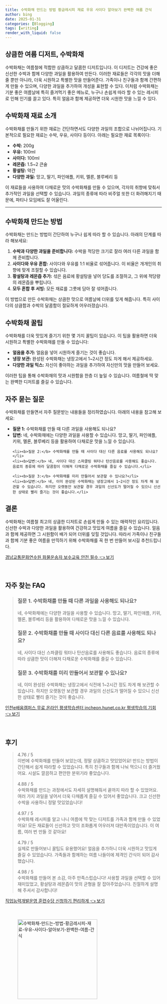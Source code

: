 ```yaml
---
title: 수박화채 만드는 방법 황금레시피 재료 우유 사이다 알아보기 완벽한 여름 간식
author: bing
date: 2025-01-31
categories: [Blogging]
tags: [writing]
render_with_liquid: false
---
```



<h2 id='수박화채 소개'>상큼한 여름 디저트, 수박화채</h2>

<p>수박화채는 여름철에 적합한 상큼하고 달콤한 디저트입니다. 이 디저트는 건강에 좋은 신선한 수박과 함께 다양한 과일을 활용하여 만든다. 이러한 재료들은 각각의 맛을 더해줄 뿐만 아니라, 더욱 시원하고 특별한 맛을 만들어준다. 가족이나 친구들과 함께 간편하게 만들 수 있으며, 다양한 과일을 추가하여 개성을 표현할 수 있다. 이처럼 수박화채는 기분 좋은 여름날에 특히 즐겨먹기 좋은 메뉴로, 누구나 손쉽게 따라 할 수 있는 레시피로 인해 인기를 끌고 있다. 특히 얼음과 함께 제공하면 더욱 시원한 맛을 느낄 수 있다.</p>

<h2 id='수박화채 재료'>수박화채 재료 소개</h2>

<p>수박화채를 만들기 위한 재료는 간단하면서도 다양한 과일의 조합으로 나뉘어집니다. 기본적으로 필요한 재료는 수박, 우유, 사이다 등이다. 아래는 필요한 재료 목록이다:</p>

<ul>
    <li><b>수박:</b> 200g</li>
    <li><b>우유:</b> 100ml</li>
    <li><b>사이다:</b> 100ml</li>
    <li><b>레몬즙:</b> 1.5~2 큰술</li>
    <li><b>황설탕:</b> 약간</li>
    <li><b>다양한 과일:</b> 망고, 딸기, 파인애플, 키위, 멜론, 블루베리 등</li>
</ul>

<p>이 재료들을 사용하여 다채로운 맛의 수박화채를 만들 수 있으며, 각자의 취향에 맞춰서 추가적인 과일을 선택할 수 있습니다. 과일의 종류에 따라 비주얼 또한 더 화려해지기 때문에, 파티나 모임에도 잘 어울린다.</p>

<hr />

<h2 id='수박화채 만들기'>수박화채 만드는 방법</h2>

<p>수박화채는 만드는 방법이 간단하여 누구나 쉽게 따라 할 수 있습니다. 아래의 단계를 따라 해보세요:</p>

<ol>
    <li><b>수박과 다양한 과일을 준비합니다:</b> 수박을 적당한 크기로 잘라 여러 다른 과일을 함께 준비합니다.</li>
    <li><b>사이다와 우유 혼합:</b> 사이다와 우유를 1:1 비율로 섞어줍니다. 이 비율은 개개인의 취향에 맞게 조절할 수 있습니다.</li>
    <li><b>황설탕과 레몬즙 추가:</b> 섞은 음료에 황설탕을 넣어 당도를 조절하고, 그 위에 적당량의 레몬즙을 뿌립니다.</li>
    <li><b>모두 혼합 후 서빙:</b> 모든 재료를 그릇에 담아 잘 섞어줍니다.</li>
</ol>

<p>이 방법으로 만든 수박화채는 상큼한 맛으로 여름날에 더위를 잊게 해줍니다. 특히 사이다의 상큼함과 수박의 달콤함이 절묘하게 어우러졌습니다.</p>

<h2 id='꿀팁'>수박화채 꿀팁</h2>

<p>수박화채를 더욱 맛있게 즐기기 위한 몇 가지 꿀팁이 있습니다. 이 팁을 활용하면 더욱 시원하고 특별한 수박화채를 만들 수 있습니다:</p>

<ul>
    <li><b>얼음을 추가:</b> 얼음을 넣어 시원하게 즐기는 것이 좋습니다.</li>
    <li><b>냉장 보관:</b> 완성된 수박화채는 냉장고에서 1~2시간 정도 차게 해서 제공하세요.</li>
    <li><b>다양한 과일 믹스:</b> 자신이 좋아하는 과일을 추가하여 자신만의 맛을 만들어 보세요.</li>
</ul>

<p>이러한 팁을 통해 수박화채의 맛과 시원함을 한층 더 높일 수 있습니다. 여름철에 딱 맞는 완벽한 디저트를 즐길 수 있습니다.</p>

<h2 id='자주 묻는 질문'>자주 묻는 질문</h2>

<p>수박화채를 만들면서 자주 질문받는 내용들을 정리하였습니다. 아래의 내용을 참고해 보세요:</p>

<ul>
    <li><b>질문 1:</b> 수박화채를 만들 때 다른 과일을 사용해도 되나요?</li>
    <li><b>답변:</b> 네, 수박화채에는 다양한 과일을 사용할 수 있습니다. 망고, 딸기, 파인애플, 키위, 멜론, 블루베리 등을 활용하여 다채로운 맛을 느낄 수 있습니다.</li>

    <li><b>질문 2:</b> 수박화채를 만들 때 사이다 대신 다른 음료를 사용해도 되나요?</li>
    <li><b>답변:</b> 네, 사이다 대신 스파클링 워터나 탄산음료를 사용해도 좋습니다. 음료의 종류에 따라 달콤함이 더해져 다채로운 수박화채를 즐길 수 있습니다.</li>

    <li><b>질문 3:</b> 수박화채를 미리 만들어서 보관할 수 있나요?</li>
    <li><b>답변:</b> 네, 이미 완성된 수박화채는 냉장고에서 1~2시간 정도 차게 해 보관할 수 있습니다. 하지만 오랫동안 보관할 경우 과일의 신선도가 떨어질 수 있으니 신선한 상태로 빨리 즐기는 것이 좋습니다.</li>
</ul>

<h2 id='마무리'>결론</h2>

<p>수박화채는 여름철 최고의 상큼한 디저트로 손쉽게 만들 수 있는 매력적인 요리입니다. 신선한 수박과 다양한 과일을 활용하여 건강하고 맛있게 여름을 즐길 수 있습니다. 얼음과 함께 제공하면 그 시원함이 배가 되어 더위를 잊힐 것입니다. 따라서 가족이나 친구들과 함께 기분 좋은 여름을 만끽하기 위해 수박화채를 꼭 한 번 만들어 보시길 추천드립니다.</p>


<p><a class="click-button" title="경남교통문화연수원 화물운송자 보수교육 안전 필수" href="https://afficreate.github.io/posts/%EA%B2%BD%EB%82%A8%EA%B5%90%ED%86%B5%EB%AC%B8%ED%99%94%EC%97%B0%EC%88%98%EC%9B%90-%ED%99%94%EB%AC%BC%EC%9A%B4%EC%86%A1%EC%9E%90-%EB%B3%B4%EC%88%98%EA%B5%90%EC%9C%A1-%EC%95%88%EC%A0%84-%ED%95%84%EC%88%98/" rel="dofollow">경남교통문화연수원 화물운송자 보수교육 안전 필수 👈 보기</a></p><br>
<h2 id='자주_찾는_FAQ'>자주 찾는 FAQ</h2>
<div itemscope="" itemtype="https://schema.org/FAQPage"> 
<blockquote> 
<div itemscope="" itemprop="mainEntity" itemtype="https://schema.org/Question"> 
<h3 itemprop="name">질문 1. 수박화채를 만들 때 다른 과일을 사용해도 되나요?</h3> 
<div itemscope="" itemprop="acceptedAnswer" itemtype="https://schema.org/Answer"> 
<span itemprop="text"> 
<p>네, 수박화채에는 다양한 과일을 사용할 수 있습니다. 망고, 딸기, 파인애플, 키위, 멜론, 블루베리 등을 활용하여 다채로운 맛을 느낄 수 있습니다.</p> 
</span> 
</div> 
</div> 

<div itemscope="" itemprop="mainEntity" itemtype="https://schema.org/Question"> 
<h3 itemprop="name">질문 2. 수박화채를 만들 때 사이다 대신 다른 음료를 사용해도 되나요?</h3> 
<div itemscope="" itemprop="acceptedAnswer" itemtype="https://schema.org/Answer"> 
<span itemprop="text"> 
<p>네, 사이다 대신 스파클링 워터나 탄산음료를 사용해도 좋습니다. 음료의 종류에 따라 상큼한 맛이 더해져 다채로운 수박화채를 즐길 수 있습니다.</p> 
</span> 
</div> 
</div> 

<div itemscope="" itemprop="mainEntity" itemtype="https://schema.org/Question"> 
<h3 itemprop="name">질문 3. 수박화채를 미리 만들어서 보관할 수 있나요?</h3> 
<div itemscope="" itemprop="acceptedAnswer" itemtype="https://schema.org/Answer"> 
<span itemprop="text"> 
<p>네, 이미 완성된 수박화채는 냉장고에서 식전에 1~2시간 정도 차게 해 보관할 수 있습니다. 하지만 오랫동안 보관할 경우 과일의 신선도가 떨어질 수 있으니 신선한 상태로 빨리 즐기는 것이 좋습니다.</p> 
</span> 
</div> 
</div> 
</blockquote> 
</div>
<p><a class="click-button" title="인천e배움캠퍼스 무료 온라인 평생학습센터 incheon.hunet.co.kr 평생학습의 기회" href="https://afficreate.github.io/posts/%EC%9D%B8%EC%B2%9Ce%EB%B0%B0%EC%9B%80%EC%BA%A0%ED%8D%BC%EC%8A%A4-%EB%AC%B4%EB%A3%8C-%EC%98%A8%EB%9D%BC%EC%9D%B8-%ED%8F%89%EC%83%9D%ED%95%99%EC%8A%B5%EC%84%BC%ED%84%B0-incheon.hunet.co.kr-%ED%8F%89%EC%83%9D%ED%95%99%EC%8A%B5%EC%9D%98-%EA%B8%B0%ED%9A%8C/" rel="dofollow">인천e배움캠퍼스 무료 온라인 평생학습센터 incheon.hunet.co.kr 평생학습의 기회 👈 보기</a></p><br>
<h2 id='후기'>후기</h2>
<div itemscope itemtype="https://schema.org/Product">
  <blockquote>
  <div itemprop="review" itemscope itemtype="https://schema.org/Review">
      <div itemprop="reviewRating" itemscope itemtype="https://schema.org/Rating"> <span itemprop="ratingValue">4.76</span> / <span itemprop="bestRating">5</span> </div>
      <span itemprop="reviewBody">이번에 수박화채를 만들어 보았는데, 정말 상큼하고 맛있었어요! 만드는 방법이 간단해서 쉽게 따라할 수 있었습니다. 특히 친구들과 함께 나눠 먹으니 더 즐거웠어요. 시설도 깔끔하고 편안한 분위기라 좋았습니다.</span>
  </div>
  <br>
  <div itemprop="review" itemscope itemtype="https://schema.org/Review">
      <div itemprop="reviewRating" itemscope itemtype="https://schema.org/Rating"> <span itemprop="ratingValue">4.88</span> / <span itemprop="bestRating">5</span> </div>
      <span itemprop="reviewBody">수박화채를 만드는 과정에서도 자세히 설명해줘서 끝까지 따라 할 수 있었어요. 여러 가지 과일을 넣어서 더욱 다채롭게 즐길 수 있어서 좋았습니다. 크고 신선한 수박을 사용하니 정말 맛있었습니다!</span>
  </div>
  <br>
  <div itemprop="review" itemscope itemtype="https://schema.org/Review">
      <div itemprop="reviewRating" itemscope itemtype="https://schema.org/Rating"> <span itemprop="ratingValue">4.97</span> / <span itemprop="bestRating">5</span> </div>
      <span itemprop="reviewBody">수박화채 레시피를 알고 나니 여름에 딱 맞는 디저트를 가족과 함께 만들 수 있었어요! 모든 재료들이 신선하고 맛이 조화롭게 어우러져 대만족이었습니다. 이 여름, 여러 번 만들 것 같아요!</span>
  </div>
  <br>
  <div itemprop="review" itemscope itemtype="https://schema.org/Review">
      <div itemprop="reviewRating" itemscope itemtype="https://schema.org/Rating"> <span itemprop="ratingValue">4.79</span> / <span itemprop="bestRating">5</span> </div>
      <span itemprop="reviewBody">실제로 만들어보니 꿀팁도 유용했어요! 얼음을 추가하니 더욱 시원하고 맛있게 즐길 수 있었습니다. 가족들과 함께하는 여름 나들이에 제격인 간식이 되어 감사했습니다.</span>
  </div>
  <br>
  <div itemprop="review" itemscope itemtype="https://schema.org/Review">
      <div itemprop="reviewRating" itemscope itemtype="https://schema.org/Rating"> <span itemprop="ratingValue">4.98</span> / <span itemprop="bestRating">5</span> </div>
      <span itemprop="reviewBody">수박화채를 만들어 본 소감, 아주 만족스럽습니다! 사용할 과일을 선택할 수 있어 재미있었고, 황설탕과 레몬즙이 맛의 균형을 잘 잡아주었습니다. 친절하게 설명해 주셔서 감사합니다!</span>
  </div>
  </blockquote>
</div>
<p><a class="click-button" title="직업능력개발운영 훈련수당 신청하기 편리하게" href="https://afficreate.github.io/posts/%EC%A7%81%EC%97%85%EB%8A%A5%EB%A0%A5%EA%B0%9C%EB%B0%9C%EC%9A%B4%EC%98%81-%ED%9B%88%EB%A0%A8%EC%88%98%EB%8B%B9-%EC%8B%A0%EC%B2%AD%ED%95%98%EA%B8%B0-%ED%8E%B8%EB%A6%AC%ED%95%98%EA%B2%8C/" rel="dofollow">직업능력개발운영 훈련수당 신청하기 편리하게 👈 보기</a></p><br>
<figure class="image"><img src="https://afficreate.github.io/assets/img/thumbnail/수박화채-만드는-방법-황금레시피-재료-우유-사이다-알아보기-완벽한-여름-간식.webp" alt="수박화채-만드는-방법-황금레시피-재료-우유-사이다-알아보기-완벽한-여름-간식" width="256" height="256"></figure>
